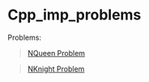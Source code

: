 # Cpp_imp_problems

Problems:

> [NQueen Problem](https://github.com/replyre/Cpp_imp_problems/blob/main/NQueens.cpp)

> [NKnight Problem](https://github.com/replyre/Cpp_imp_problems/blob/main/NKnight.cpp)
